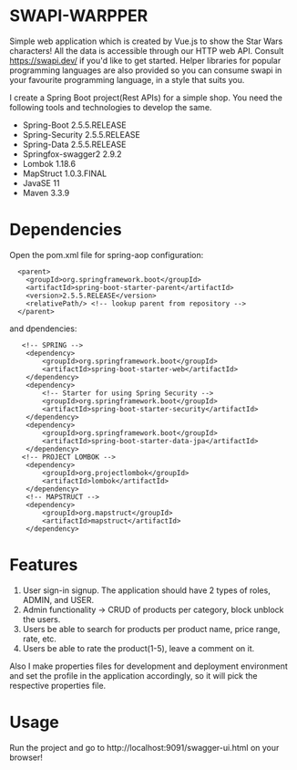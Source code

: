 # SWAPI-WARPPER
Simple web application which is created by Vue.js to show the Star Wars characters! All the data is accessible through our HTTP web API. Consult https://swapi.dev/ if you'd like to get started. Helper libraries for popular programming languages are also provided so you can consume swapi in your favourite programming language, in a style that suits you.

I create a Spring Boot project(Rest APIs) for a simple shop. You need the following tools and technologies to develop the same.
- Spring-Boot 2.5.5.RELEASE
- Spring-Security 2.5.5.RELEASE
- Spring-Data 2.5.5.RELEASE
- Springfox-swagger2 2.9.2
- Lombok 1.18.6
- MapStruct 1.0.3.FINAL
- JavaSE 11
- Maven 3.3.9

# Dependencies
Open the pom.xml file for spring-aop configuration:

      <parent>
        <groupId>org.springframework.boot</groupId>
        <artifactId>spring-boot-starter-parent</artifactId>
        <version>2.5.5.RELEASE</version>
        <relativePath/> <!-- lookup parent from repository -->
      </parent>
      
and dpendencies:

       <!-- SPRING -->
        <dependency>
            <groupId>org.springframework.boot</groupId>
            <artifactId>spring-boot-starter-web</artifactId>
        </dependency>
        <dependency>
            <!-- Starter for using Spring Security -->
            <groupId>org.springframework.boot</groupId>
            <artifactId>spring-boot-starter-security</artifactId>
        </dependency>
        <dependency>
            <groupId>org.springframework.boot</groupId>
            <artifactId>spring-boot-starter-data-jpa</artifactId>
        </dependency>
       <!-- PROJECT LOMBOK -->
        <dependency>
            <groupId>org.projectlombok</groupId>
            <artifactId>lombok</artifactId>
        </dependency>
        <!-- MAPSTRUCT -->
        <dependency>
            <groupId>org.mapstruct</groupId>
            <artifactId>mapstruct</artifactId>
        </dependency>


# Features

1. User sign-in signup. The application should have 2 types of roles, ADMIN, and USER.
2. Admin functionality -> CRUD of products per category, block unblock the users.
3. Users be able to search for products per product name, price range, rate, etc.
4. Users be able to rate the product(1-5), leave a comment on it.


Also I make properties files for development and deployment environment and set the profile in the application accordingly, so it will pick the respective properties file.

# Usage
Run the project and go to http://localhost:9091/swagger-ui.html on your browser!
